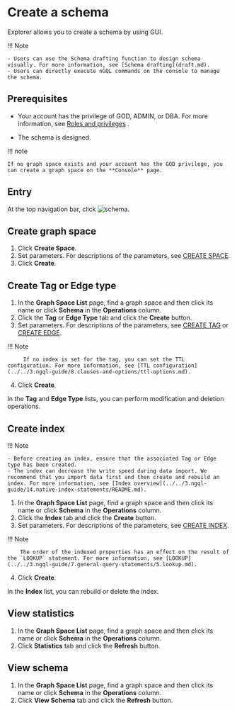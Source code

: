 # Create a schema

Explorer allows you to create a schema by using GUI.

!!! Note

    - Users can use the Schema drafting function to design schema visually. For more information, see [Schema drafting](draft.md).
    - Users can directly execute nGQL commands on the console to manage the schema.

## Prerequisites

- Your account has the privilege of GOD, ADMIN, or DBA. For more information, see [Roles and privileges](../../7.data-security/1.authentication/3.role-list.md) .

- The schema is designed.

!!! note

    If no graph space exists and your account has the GOD privilege, you can create a graph space on the **Console** page.

## Entry

At the top navigation bar, click ![schema](https://docs-cdn.nebula-graph.com.cn/figures/studio-nav-schema.png).

## Create graph space

1. Click **Create Space**.
2. Set parameters. For descriptions of the parameters, see [CREATE SPACE](../../3.ngql-guide/9.space-statements/1.create-space.md).
3. Click **Create**.

## Create Tag or Edge type

1. In the **Graph Space List** page, find a graph space and then click its name or click **Schema** in the **Operations** column.
2. Click the **Tag** or **Edge Type** tab and click the **Create** button.
3. Set parameters. For descriptions of the parameters, see [CREATE TAG](../../3.ngql-guide/10.tag-statements/1.create-tag.md) or [CREATE EDGE](../../3.ngql-guide/11.edge-type-statements/1.create-edge.md).

  !!! Note

         If no index is set for the tag, you can set the TTL configuration. For more information, see [TTL configuration](../../3.ngql-guide/8.clauses-and-options/ttl-options.md).

4. Click **Create**.

In the **Tag** and **Edge Type** lists, you can perform modification and deletion operations.

## Create index

!!! Note

    - Before creating an index, ensure that the associated Tag or Edge type has been created.
    - The index can decrease the write speed during data import. We recommend that you import data first and then create and rebuild an index. For more information, see [Index overview](../../3.ngql-guide/14.native-index-statements/README.md).

1. In the **Graph Space List** page, find a graph space and then click its name or click **Schema** in the **Operations** column.
2. Click the **Index** tab and click the **Create** button.
3. Set parameters. For descriptions of the parameters, see [CREATE INDEX](../../3.ngql-guide/14.native-index-statements/1.create-native-index.md).

  !!! Note

        The order of the indexed properties has an effect on the result of the `LOOKUP` statement. For more information, see [LOOKUP](../../3.ngql-guide/7.general-query-statements/5.lookup.md).

4. Click **Create**.

In the **Index** list, you can rebuild or delete the index.

## View statistics

1. In the **Graph Space List** page, find a graph space and then click its name or click **Schema** in the **Operations** column.
2. Click **Statistics** tab and click the **Refresh** button.

## View schema

1. In the **Graph Space List** page, find a graph space and then click its name or click **Schema** in the **Operations** column.
2. Click **View Schema** tab and click the **Refresh** button.
